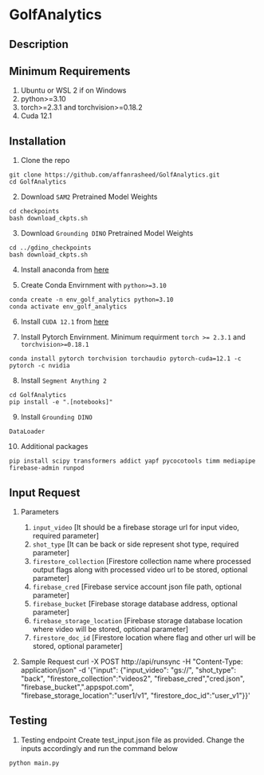 # GolfAnalytics
## Description

## Minimum Requirements
1. Ubuntu or WSL 2 if on Windows
2. python>=3.10
3. torch>=2.3.1 and torchvision>=0.18.2
4. Cuda 12.1

## Installation
1. Clone the repo
```
git clone https://github.com/affanrasheed/GolfAnalytics.git
cd GolfAnalytics
```

2. Download `SAM2` Pretrained Model Weights
```
cd checkpoints
bash download_ckpts.sh
```

3. Download `Grounding DINO` Pretrained Model Weights
```
cd ../gdino_checkpoints
bash download_ckpts.sh
```
4. Install anaconda from [here](https://docs.anaconda.com/anaconda/install/)

5. Create Conda Envirnment with `python>=3.10`
```
conda create -n env_golf_analytics python=3.10
conda activate env_golf_analytics
```

6. Install `CUDA 12.1` from [here](https://developer.nvidia.com/cuda-downloads)

7. Install Pytorch Envirnment. Minimum requirment `torch >= 2.3.1` and `torchvision>=0.18.1`
```
conda install pytorch torchvision torchaudio pytorch-cuda=12.1 -c pytorch -c nvidia
```

8. Install `Segment Anything 2`
```
cd GolfAnalytics
pip install -e ".[notebooks]"
```

9. Install `Grounding DINO`
```
DataLoader
```

10. Additional packages 
```
pip install scipy transformers addict yapf pycocotools timm mediapipe firebase-admin runpod
```
## Input Request
1. Parameters
    1. `input_video` [It should be a firebase storage url for input video, required parameter]
    2. `shot_type` [It can be back or side represent shot type, required parameter]
    3. `firestore_collection` [Firestore collection name where processed output flags along with processed video url to be stored, optional parameter]
    4. `firebase_cred` [Firebase service account json file path, optional parameter] 
    5. `firebase_bucket` [Firebase storage database address, optional parameter]
    6. `firebase_storage_location` [Firebase storage database location where video will be stored, optional parameter]
    7. `firestore_doc_id` [Firestore location where flag and other url will be stored, optional parameter]


2. Sample Request
curl -X POST http://api/runsync 
    -H "Content-Type: application/json" 
    -d '{"input": 
                {"input_video": "gs://",
                "shot_type": "back",
                "firestore_collection":"videos2",
                "firebase_cred","cred.json",
                "firebase_bucket",".appspot.com",
                "firebase_storage_location":"user1/v1",
                "firestore_doc_id":"user_v1"}}'

## Testing
1. Testing endpoint
Create test_input.json file as provided. Change the inputs accordingly and run the command below
```
python main.py
```



